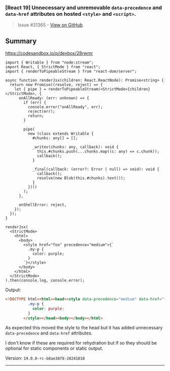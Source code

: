 ### [React 19] Unnecessary and unremovable `data-precedence` and `data-href` attributes on hosted `<style>` and `<script>`.

> Issue #31365 - [View on GitHub](https://github.com/facebook/react/issues/31365)

## Summary

https://codesandbox.io/p/devbox/28rwmr

```tsx
import { Writable } from "node:stream";
import React, { StrictMode } from "react";
import { renderToPipeableStream } from "react-dom/server";

async function renderJsx(children: React.ReactNode): Promise<string> {
  return new Promise((resolve, reject) => {
    let { pipe } = renderToPipeableStream(<StrictMode>{children}</StrictMode>, {
      onAllReady: (err: unknown) => {
        if (err) {
          console.error("onAllReady", err);
          reject(err);
          return;
        }

        pipe(
          new (class extends Writable {
            #chunks: any[] = [];

            _writev(chunks: any, callback): void {
              this.#chunks.push(...chunks.map((c: any) => c.chunk));
              callback();
            }

            _final(callback: (error?: Error | null) => void): void {
              callback();
              resolve(new Blob(this.#chunks).text());
            }
          })()
        );
      },

      onShellError: reject,
    });
  });
}

renderJsx(
  <StrictMode>
    <html>
      <body>
        <style href="foo" precedence="medium">{`
          .my-p {
            color: purple;
          }
        `}</style>
      </body>
    </html>
  </StrictMode>
).then(console.log, console.error);
```

Output:

```html
<!DOCTYPE html><html><head><style data-precedence="medium" data-href="foo">
          .my-p {
            color: purple;
          }
        </style></head><body></body></html>
```

As expected this moved the style to the head but it has added unnecessary `data-precedence` and `data-href` attributes.

I don't know if these are required for rehydration but if so they should be optional for static components or static output.

Version: `19.0.0-rc-b8ae38f8-20241018`

---

